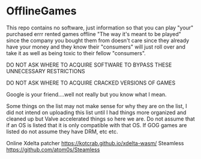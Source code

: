 # OfflineGames
This repo contains no software, just information so that you can play "your" purchased errr rented games offline "The way it's meant to be played" since the company you bought them from doesn't care since they already have your money and they know their "consumers" will just roll over and take it as well as being toxic to their fellow "consumers".

DO NOT ASK WHERE TO ACQUIRE SOFTWARE TO BYPASS THESE UNNECESSARY RESTRICTIONS

DO NOT ASK WHERE TO ACQUIRE CRACKED VERSIONS OF GAMES

Google is your friend....well not really but you know what I mean.

Some things on the list may not make sense for why they are on the list, I did not intend on uploading this list until I had things more organized  and cleaned up but Valve accelerated things so here we are. Do not assume that if an OS is listed that it is only compatible with that OS. If GOG games are listed do not assume they have DRM, etc etc.

Online Xdelta patcher
https://kotcrab.github.io/xdelta-wasm/
Steamless
https://github.com/atom0s/Steamless
